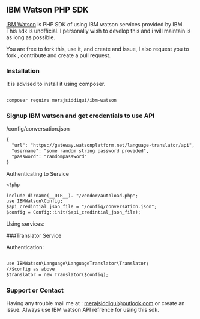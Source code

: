 ## IBM Watson PHP SDK

[IBM Watson](https://github.com/merajsiddiqui/ibm-watson) is PHP SDK of using IBM watson services provided by IBM. This sdk is unofficial. I personally wish to develop this and i will maintain is as long as possible.

You are free to fork this, use it, and create and issue, I also request you to  fork , contribute and create a pull request.

### Installation

It is advised to install it using composer.

```markdown

composer require merajsiddiqui/ibm-watson

```

### Signup IBM watson  and get credentials to use API

/config/conversation.json

```markdown
{
  "url": "https://gateway.watsonplatform.net/language-translator/api",
  "username": "some random string password provided",
  "password": "randompassword"
}
```
Authenticating to Service

```markdown
<?php

include dirname(__DIR__). "/vendor/autoload.php";
use IBMWatson\Config;
$api_credintial_json_file = "/config/conversation.json";
$config = Config::init($api_credintial_json_file);

```

Using services:

###Translator Service

Authentication:

```markdown

use IBMWatson\Language\LanguageTranslator\Translator;
//$config as above
$translator = new Translator($config);

```

### Support or Contact

Having any trouble mail me at : merajsiddiqui@outlook.com or create an issue. Always use IBM watson API refrence for using this sdk.
